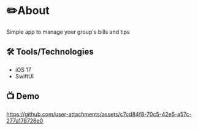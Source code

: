 # ✏️About
Simple app to manage your group's bills and tips

## 🛠 Tools/Technologies
- iOS 17
- SwiftUI

## 📺 Demo
https://github.com/user-attachments/assets/c7cd84f8-70c5-42e5-a57c-277a178726e0


